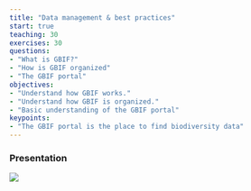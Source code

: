 ```yaml
---
title: "Data management & best practices"
start: true
teaching: 30
exercises: 30
questions:
- "What is GBIF?"
- "How is GBIF organized"
- "The GBIF portal"
objectives:
- "Understand how GBIF works."
- "Understand how GBIF is organized."
- "Basic understanding of the GBIF portal"
keypoints:
- "The GBIF portal is the place to find biodiversity data"
---
```



### Presentation

<a href="https://docs.google.com/presentation/d/1xgCBYw0HCd2RHagOH4cL4xxK8fMSTyIPbqEQ8smULyo/edit?usp=sharing">
    <img src="{{ '/assets/img/data_management.PNG' | relative_url }}">
  </a>
